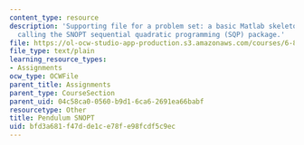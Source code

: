 ```yaml
---
content_type: resource
description: 'Supporting file for a problem set: a basic Matlab skeleton implementation
  calling the SNOPT sequential quadratic programming (SQP) package.'
file: https://ol-ocw-studio-app-production.s3.amazonaws.com/courses/6-832-underactuated-robotics-spring-2009/bfd3a681f47dde1ce78fe98fcdf5c9ec_pend_snopt.m
file_type: text/plain
learning_resource_types:
- Assignments
ocw_type: OCWFile
parent_title: Assignments
parent_type: CourseSection
parent_uid: 04c58ca0-0560-b9d1-6ca6-2691ea66babf
resourcetype: Other
title: Pendulum SNOPT
uid: bfd3a681-f47d-de1c-e78f-e98fcdf5c9ec
---
```

